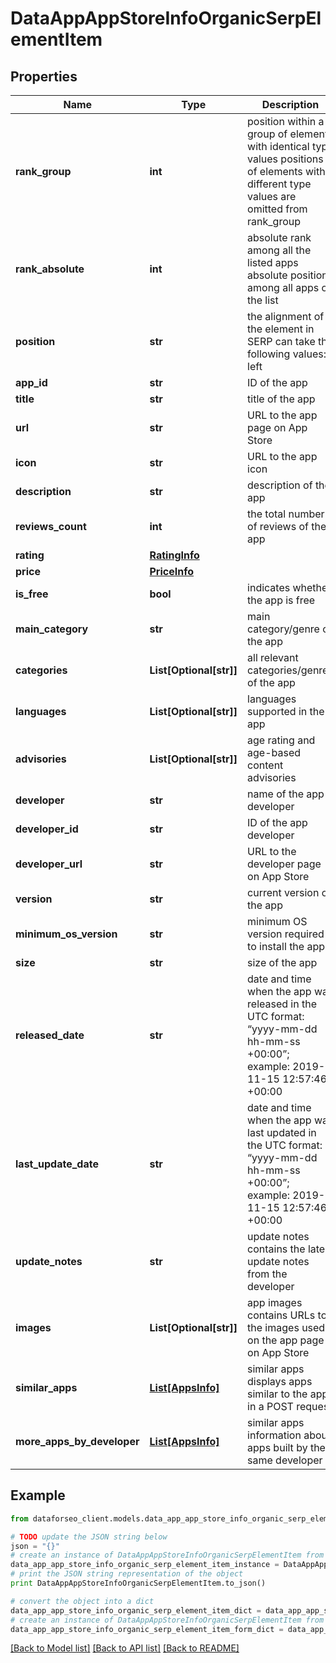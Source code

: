 # DataAppAppStoreInfoOrganicSerpElementItem


## Properties

Name | Type | Description | Notes
------------ | ------------- | ------------- | -------------
**rank_group** | **int** | position within a group of elements with identical type values positions of elements with different type values are omitted from rank_group | [optional] 
**rank_absolute** | **int** | absolute rank among all the listed apps absolute position among all apps on the list | [optional] 
**position** | **str** | the alignment of the element in SERP can take the following values: left | [optional] 
**app_id** | **str** | ID of the app | [optional] 
**title** | **str** | title of the app | [optional] 
**url** | **str** | URL to the app page on App Store | [optional] 
**icon** | **str** | URL to the app icon | [optional] 
**description** | **str** | description of the app | [optional] 
**reviews_count** | **int** | the total number of reviews of the app | [optional] 
**rating** | [**RatingInfo**](RatingInfo.md) |  | [optional] 
**price** | [**PriceInfo**](PriceInfo.md) |  | [optional] 
**is_free** | **bool** | indicates whether the app is free | [optional] 
**main_category** | **str** | main category/genre of the app | [optional] 
**categories** | **List[Optional[str]]** | all relevant categories/genres of the app | [optional] 
**languages** | **List[Optional[str]]** | languages supported in the app | [optional] 
**advisories** | **List[Optional[str]]** | age rating and age-based content advisories | [optional] 
**developer** | **str** | name of the app developer | [optional] 
**developer_id** | **str** | ID of the app developer | [optional] 
**developer_url** | **str** | URL to the developer page on App Store | [optional] 
**version** | **str** | current version of the app | [optional] 
**minimum_os_version** | **str** | minimum OS version required to install the app | [optional] 
**size** | **str** | size of the app | [optional] 
**released_date** | **str** | date and time when the app was released in the UTC format: “yyyy-mm-dd hh-mm-ss +00:00”; example: 2019-11-15 12:57:46 +00:00 | [optional] 
**last_update_date** | **str** | date and time when the app was last updated in the UTC format: “yyyy-mm-dd hh-mm-ss +00:00”; example: 2019-11-15 12:57:46 +00:00 | [optional] 
**update_notes** | **str** | update notes contains the latest update notes from the developer | [optional] 
**images** | **List[Optional[str]]** | app images contains URLs to the images used on the app page on App Store | [optional] 
**similar_apps** | [**List[AppsInfo]**](AppsInfo.md) | similar apps displays apps similar to the app in a POST request | [optional] 
**more_apps_by_developer** | [**List[AppsInfo]**](AppsInfo.md) | similar apps information about apps built by the same developer | [optional] 

## Example

```python
from dataforseo_client.models.data_app_app_store_info_organic_serp_element_item import DataAppAppStoreInfoOrganicSerpElementItem

# TODO update the JSON string below
json = "{}"
# create an instance of DataAppAppStoreInfoOrganicSerpElementItem from a JSON string
data_app_app_store_info_organic_serp_element_item_instance = DataAppAppStoreInfoOrganicSerpElementItem.from_json(json)
# print the JSON string representation of the object
print DataAppAppStoreInfoOrganicSerpElementItem.to_json()

# convert the object into a dict
data_app_app_store_info_organic_serp_element_item_dict = data_app_app_store_info_organic_serp_element_item_instance.to_dict()
# create an instance of DataAppAppStoreInfoOrganicSerpElementItem from a dict
data_app_app_store_info_organic_serp_element_item_form_dict = data_app_app_store_info_organic_serp_element_item.from_dict(data_app_app_store_info_organic_serp_element_item_dict)
```
[[Back to Model list]](../README.md#documentation-for-models) [[Back to API list]](../README.md#documentation-for-api-endpoints) [[Back to README]](../README.md)


